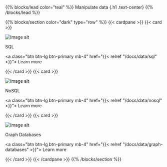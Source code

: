 {{% blocks/lead color="teal" %}}
Manipulate data
{.h1 .text-center}
{{% /blocks/lead %}}

{{% blocks/section color="dark" type="row" %}}
{{< cardpane >}}
{{< card >}}

![Image alt](/sql.png)

SQL

<a class="btn btn-lg btn-primary mb-4" href="{{< relref "/docs/data/sql" >}}">
Learn more <i class="fas fa-arrow-alt-circle-right ms-2"></i>
</a>

{{< /card >}}
{{< card >}}

![Image alt](/nosql.png)

NoSQL

<a class="btn btn-lg btn-primary mb-4" href="{{< relref "/docs/data/nosql" >}}">
Learn more <i class="fas fa-arrow-alt-circle-right ms-2"></i>
</a>

{{< /card >}}
{{< card >}}

![Image alt](/graph-db.png)

Graph Databases

<a class="btn btn-lg btn-primary mb-4" href="{{< relref "/docs/data/graph-databases" >}}">
Learn more <i class="fas fa-arrow-alt-circle-right ms-2"></i>
</a>

{{< /card >}}
{{< /cardpane >}}
{{% /blocks/section %}}